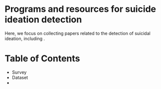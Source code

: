 # Programs and resources for suicide ideation detection
Here, we focus on collecting papers related to the detection of suicidal ideation, including .
# Table of Contents
* Survey  
* Dataset  
* 
